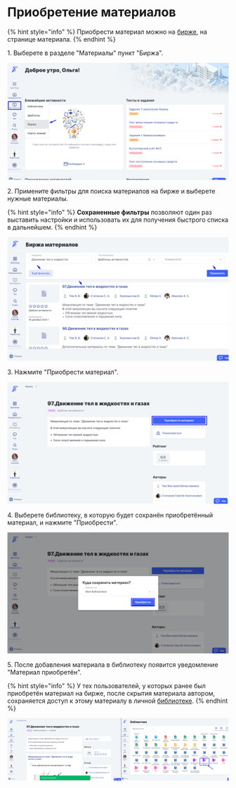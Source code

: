 # Приобретение материалов

{% hint style="info" %}
Приобрести материал можно на [бирже](./), на странице материала.
{% endhint %}

1\. Выберете в разделе "Материалы" пункт "Биржа".

![](../../.gitbook/assets/Screenshot_489.png)

2\. Примените фильтры для поиска материалов на бирже и выберете нужные материалы.

{% hint style="info" %}
**Сохраненные фильтры** позволяют один раз выставить настройки и использовать их для получения быстрого списка в дальнейшем.&#x20;
{% endhint %}

![](../../.gitbook/assets/Screenshot_493.png)

3\. Нажмите "Приобрести материал".

![](../../.gitbook/assets/Screenshot_496.png)

4\. Выберете библиотеку, в которую будет сохранён приобретённый материал, и нажмите "Приобрести".

![](../../.gitbook/assets/Screenshot_495.png)

5\. После добавления материала в библиотеку появится уведомление "Материал приобретён".&#x20;

{% hint style="info" %}
У тех пользователей, у которых ранее был приобретён материал на бирже, после скрытия материала автором, сохраняется доступ к этому материалу в личной [библиотеке](../biblioteka/).
{% endhint %}

![](../../.gitbook/assets/Screenshot_497.png)

